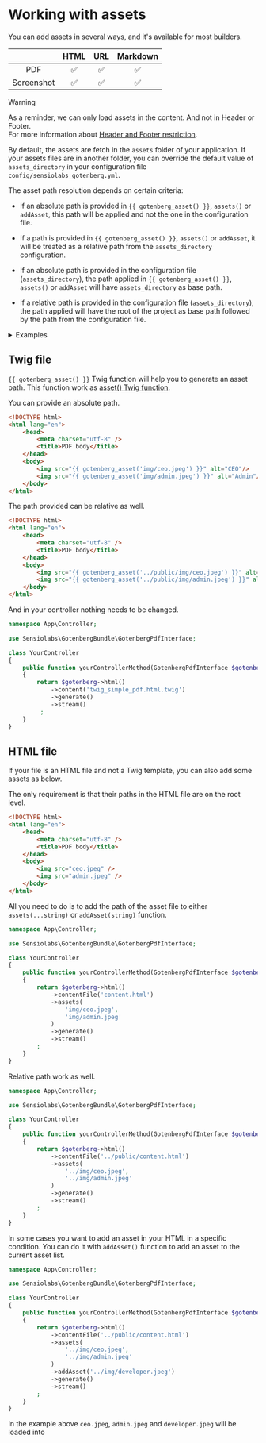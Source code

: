 # Working with assets

You can add assets in several ways, and it's available for most builders.

|            |         HTML         |        URL         |      Markdown      |
|:----------:|:--------------------:|:------------------:|:------------------:|
|    PDF     |  :white_check_mark:  | :white_check_mark: | :white_check_mark: |
| Screenshot |  :white_check_mark:  | :white_check_mark: | :white_check_mark: |

> [!WARNING]  
> As a reminder, we can only load assets in the content. And not in Header or Footer.  
> For more information about [Header and Footer restriction](https://gotenberg.dev/docs/routes#header-footer-chromium).
>
> By default, the assets are fetch in the `assets` folder of your application.
> If your assets files are in another folder, you can override the
> default value of `assets_directory` in your configuration file
> `config/sensiolabs_gotenberg.yml`.
>
> The asset path resolution depends on certain criteria:
> - If an absolute path is provided in `{{ gotenberg_asset() }}`, `assets()`
> or `addAsset`, this path will be applied and not the one in the configuration file.
>
> - If a path is provided in `{{ gotenberg_asset() }}`, `assets()`
> or `addAsset`, it will be treated as a relative path from the `assets_directory` configuration.
>
> - If an absolute path is provided in the configuration file (`assets_directory`), the path applied
> in `{{ gotenberg_asset() }}`, `assets()` or `addAsset` will have `assets_directory` as base path.
>
> - If a relative path is provided in the configuration file (`assets_directory`), the path applied
> will have the root of the project as base path followed by the path from the configuration file.
>
> <details>
>     <summary>Examples</summary>
>
> ```php
> // Without sensiolabs_gotenberg.assets_directory:
> $builder->addAsset('/some/absolute/path/img.png'); // (string) '/some/absolute/path/img.png'
> 
> // Without sensiolabs_gotenberg.assets_directory:
> $builder->addAsset('some/relative/img.png'); // (string) '%kernel.project_dir%/assets/some/relative/img.png'
> 
> // With sensiolabs_gotenberg.assets_directory: '/some/absolute/path'
> $builder->addAsset('./some/relative/img.png'); // (string) '/some/absolute/path/some/relative/img.png'
> 
> // With sensiolabs_gotenberg.assets_directory: 'some/relative/path'
> $builder->addAsset('./also/relative/img.png'); // (string) '%kernel.project_dir%/assets/some/relative/path/also/relative/img.png'
> ```
> </details>

## Twig file

`{{ gotenberg_asset() }}` Twig function will help you to generate an asset path.
This function work as [asset() Twig function](https://symfony.com/doc/current/templates.html#linking-to-css-javascript-and-image-assets).

You can provide an absolute path.

```html
<!DOCTYPE html>
<html lang="en">
    <head>
        <meta charset="utf-8" />
        <title>PDF body</title>
    </head>
    <body>
        <img src="{{ gotenberg_asset('img/ceo.jpeg') }}" alt="CEO"/>
        <img src="{{ gotenberg_asset('img/admin.jpeg') }}" alt="Admin"/>
    </body>
</html>
```

The path provided can be relative as well.

```html
<!DOCTYPE html>
<html lang="en">
    <head>
        <meta charset="utf-8" />
        <title>PDF body</title>
    </head>
    <body>
        <img src="{{ gotenberg_asset('../public/img/ceo.jpeg') }}" alt="CEO"/>
        <img src="{{ gotenberg_asset('../public/img/admin.jpeg') }}" alt="Admin"/>
    </body>
</html>
```

And in your controller nothing needs to be changed.

```php
namespace App\Controller;

use Sensiolabs\GotenbergBundle\GotenbergPdfInterface;

class YourController
{
    public function yourControllerMethod(GotenbergPdfInterface $gotenberg): Response
    {
        return $gotenberg->html()
            ->content('twig_simple_pdf.html.twig')
            ->generate()
            ->stream()
         ;
    }
}
```

## HTML file

If your file is an HTML file and not a Twig template, you can also
add some assets as below.

The only requirement is that their paths in the HTML file are on the root level.

```html
<!DOCTYPE html>
<html lang="en">
    <head>
        <meta charset="utf-8" />
        <title>PDF body</title>
    </head>
    <body>
        <img src="ceo.jpeg" />
        <img src="admin.jpeg" />
    </body>
</html>
```

All you need to do is to add the path of the asset file to either `assets(...string)` or `addAsset(string)` function.

```php
namespace App\Controller;

use Sensiolabs\GotenbergBundle\GotenbergPdfInterface;

class YourController
{
    public function yourControllerMethod(GotenbergPdfInterface $gotenberg): Response
    {
        return $gotenberg->html()
            ->contentFile('content.html')
            ->assets(
                'img/ceo.jpeg',
                'img/admin.jpeg'
            )
            ->generate()
            ->stream()
        ;
    }
}
```

Relative path work as well.

```php
namespace App\Controller;

use Sensiolabs\GotenbergBundle\GotenbergPdfInterface;

class YourController
{
    public function yourControllerMethod(GotenbergPdfInterface $gotenberg): Response
    {
        return $gotenberg->html()
            ->contentFile('../public/content.html')
            ->assets(
                '../img/ceo.jpeg',
                '../img/admin.jpeg'
            )
            ->generate()
            ->stream()
        ;
    }
}
```

In some cases you want to add an asset in your HTML in a specific condition.
You can do it with `addAsset()` function to add an asset to the current asset list.

```php
namespace App\Controller;

use Sensiolabs\GotenbergBundle\GotenbergPdfInterface;

class YourController
{
    public function yourControllerMethod(GotenbergPdfInterface $gotenberg): Response
    {
        return $gotenberg->html()
            ->contentFile('../public/content.html')
            ->assets(
                '../img/ceo.jpeg',
                '../img/admin.jpeg'
            )
            ->addAsset('../img/developer.jpeg') 
            ->generate()
            ->stream()
        ;
    }
}
```

In the example above `ceo.jpeg`, `admin.jpeg` and `developer.jpeg` will be loaded into 
